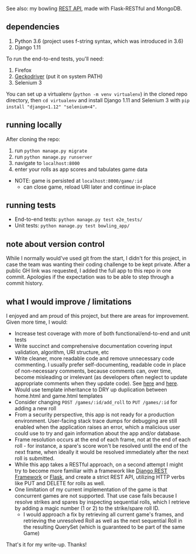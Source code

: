 See also: my bowling [REST API](https://github.com/chdprimary/bowling-rest-api), made with Flask-RESTful and MongoDB.

## dependencies
1. Python 3.6 (project uses f-string syntax, which was introduced in 3.6)
2. Django 1.11

To run the end-to-end tests, you'll need:
1. Firefox
2. [Geckodriver](https://github.com/mozilla/geckodriver/releases) (put it on system PATH)
3. Selenium 3

You can set up a virtualenv (```python -m venv virtualenv```) in the cloned repo directory, then ```cd virtualenv``` and install Django 1.11 and Selenium 3 with ```pip install "django<1.12" "selenium<4"```.

## running locally
After cloning the repo:
  1. run ```python manage.py migrate```
  2. run ```python manage.py runserver```
  3. navigate to ```localhost:8000```
  4. enter your rolls as app scores and tabulates game data
* NOTE: game is persisted at ```localhost:8000/game/:id```
  * can close game, reload URI later and continue in-place
  
## running tests
* End-to-end tests: ```python manage.py test e2e_tests/```
* Unit tests: ```python manage.py test bowling_app/```

## note about version control
While I normally would've used git from the start, I didn't for this project, in case the team was wanting their coding challenge to be kept private. After a public GH link was requested, I added the full app to this repo in one commit. Apologies if the expectation was to be able to step through a commit history. 

## what I would improve / limitations
I enjoyed and am proud of this project, but there are areas for improvement. Given more time, I would:
* Increase test coverage with more of both functional/end-to-end and unit tests
* Write succinct and comprehensive documentation covering input validation, algorithm, URI structure, etc
* Write cleaner, more readable code and remove unnecessary code commenting. I usually prefer self-documenting, readable code in place of non-necessary comments, because comments can, over time, become misleading or irrelevant (as developers often neglect to update appropriate comments when they update code). See [here](https://www.informit.com/articles/article.aspx?p=1326509) and [here](https://stackoverflow.com/questions/209015/what-is-self-documenting-code-and-can-it-replace-well-documented-code#209089).
* Would use template inheritance to DRY up duplication between home.html and game.html templates
* Consider changing ```POST /games/:id/add_roll``` to ```PUT /games/:id``` for adding a new roll
* From a security perspective, this app is not ready for a production environment. User-facing stack trace dumps for debugging are still enabled when the application raises an error, which a malicious user could use to try and gain information about the app and/or database.
* Frame resolution occurs at the end of each frame, not at the end of each roll - for instance, a spare's score won't be resolved until the end of the next frame, when ideally it would be resolved immediately after the next roll is submitted. 
* While this app takes a RESTful approach, on a second attempt I might try to become more familiar with a framework like [Django REST Framework](http://www.django-rest-framework.org/) or [Flask](http://flask.pocoo.org/), and create a strict REST API, utilizing HTTP verbs like PUT and DELETE for rolls as well.
* One limitation of my current implementation of the game is that concurrent games are not supported. That use case fails because I resolve strikes and spares by inspecting sequential rolls, which I retrieve by adding a magic number (1 or 2) to the strike/spare roll ID. 
  * I would approach a fix by retrieving all current game's frames, and retrieving the unresolved Roll as well as the next sequential Roll in the resulting QuerySet (which is guaranteed to be part of the same Game)
  
That's it for my write-up. Thanks!

